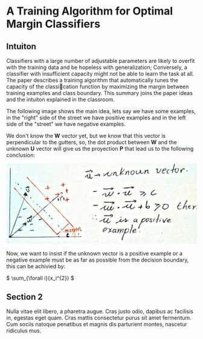 # A Training Algorithm for Optimal Margin Classifiers


## Intuiton

Classifiers with a large number of adjustable parameters are likely to overfit with the training data and be hopeless with generalization; Conversely, a classifier with insufficient capacity might not be able to learn the task at all.
The paper describes a training algorithm that automatically tunes the capacity of the classication function by maximizing the margin between training examples and class boundary. This summary joins the paper ideas and the intuiton explained in the classroom.

The following image shows the main idea, lets say we have some examples, in the "right" side of the street we have positive examples and in the left side of the "street" we have negative examples.

We don't know the **W** vector yet, but we know that this vector is perpendicular to the gutters, so, the dot product between **W** and the unknown **U** vector will give us the proyection **P** that lead us to the following conclusion:

<img src="./images/margin_2.jpeg">

Now, we want to insist if the unknown vector is a positive example or a negative example must be as far as possible from the decision boundary, this can be achivied by:

$ \sum_{\forall i}{x_i^{2}} $




## Section 2

Nulla vitae elit libero, a pharetra augue. Cras justo odio, dapibus ac facilisis in, egestas eget quam. Cras mattis consectetur purus sit amet fermentum. Cum sociis natoque penatibus et magnis dis parturient montes, nascetur ridiculus mus.
